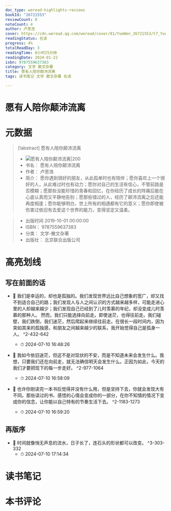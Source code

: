 ```yaml
---
doc_type: weread-highlights-reviews
bookId: "26721553"
reviewCount: 0
noteCount: 4
author: 卢思浩
cover: https://cdn.weread.qq.com/weread/cover/81/YueWen_26721553/t7_YueWen_26721553.jpg
readingStatus: 在读
progress: 4%
totalReadDay: 3
readingTime: 0小时25分钟
readingDate: 2024-01-22
isbn: 9787559637383
category: 文学 散文杂著
title: 愿有人陪你颠沛流离
tags: 读书笔记 文学 散文杂著 在读

---
```


# 愿有人陪你颠沛流离

# 元数据
> [!abstract] 愿有人陪你颠沛流离
> - ![ 愿有人陪你颠沛流离|200](https://cdn.weread.qq.com/weread/cover/81/YueWen_26721553/t7_YueWen_26721553.jpg)
> - 书名： 愿有人陪你颠沛流离
> - 作者： 卢思浩
> - 简介：     愿你遇到很好的朋友，从此孤单时也有陪伴；愿你喜欢上一个很好的人，从此难过时也有动力；愿你对自己的生活有信心，不管前路是否模糊；愿那些没能珍惜的青春和回忆，在你经历了成长的阵痛后能在心底认真而又平静地告别；愿那些错过的人，经历了颠沛流离之后还能再度相逢；愿你能够明白，世上所有的相遇都有它的意义；愿你即使被伤害过依旧有去爱这个世界的能力，变得坚定又温柔。

> - 出版时间 2019-10-01 00:00:00
> - ISBN： 9787559637383
> - 分类： 文学-散文杂著
> - 出版社： 北京联合出版公司

# 高亮划线

## 写在前面的话


- 📌 我们是幸运的，却也是孤独的。我们发现世界远比自己想象的宽广，却又找不到适合自己的路；我们发现人与人之间认识的方式越来越多样，可能走进心里的人却越来越少；我们发现自己已经到了儿时羡慕的年纪，却没变成儿时羡慕的那种人。 
       然而，我们只能选择向前走。即使迷茫，也得往前走。我们碰壁，我们跌倒，我们迷茫，然后爬起来继续往前走。在很长一段时间内，因为突如其来的孤独感，和朋友之间越来越少的联系，我开始觉得自己是孤身一人。 ^2-432-642
    - ⏱ 2024-07-10 16:48:26 

- 📌 我如今依旧迷茫，但这不是对现状的不安，而是不知道未来会发生什么。我想，只要我们还在向前走，就无法确信明天会发生什么。正因为如此，今天的我们才要把现下的每一步走好。 ^2-977-1064
    - ⏱ 2024-07-10 16:58:09 

- 📌 也许你刚读完一本书后觉得并没有什么用，但是坚持下去，你就会发现大有不同。那些读过的书、感悟的心情会变成你的一部分，在你不知情的情况下变成你的信念，让你能以自己特有的节奏生活下去。 ^2-1183-1273
    - ⏱ 2024-07-10 16:59:20 
## 再版序


- 📌 时间就像悄无声息的流水，日子长了，连石头的形状都可以改变。 ^3-303-332
    - ⏱ 2024-07-10 17:14:34 
# 读书笔记

# 本书评论
